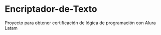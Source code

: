 # Encriptador-de-Texto
Proyecto para obtener certificación de lógica de programación con Alura Latam
